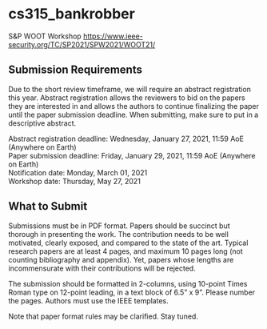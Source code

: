 # cs315_bankrobber 

S&P WOOT Workshop
https://www.ieee-security.org/TC/SP2021/SPW2021/WOOT21/  

## Submission Requirements
Due to the short review timeframe, we will require an abstract registration this year. Abstract registration allows the reviewers to bid on the papers they are interested in and allows the authors to continue finalizing the paper until the paper submission deadline. When submitting, make sure to put in a descriptive abstract.  

Abstract registration deadline: Wednesday, January 27, 2021, 11:59 AoE (Anywhere on Earth)  
Paper submission deadline: Friday, January 29, 2021, 11:59 AoE (Anywhere on Earth)  
Notification date: Monday, March 01, 2021  
Workshop date: Thursday, May 27, 2021   

## What to Submit
Submissions must be in PDF format. Papers should be succinct but thorough in presenting the work. The contribution needs to be well motivated, clearly exposed, and compared to the state of the art. Typical research papers are at least 4 pages, and maximum 10 pages long (not counting bibliography and appendix). Yet, papers whose lengths are incommensurate with their contributions will be rejected.

The submission should be formatted in 2-columns, using 10-point Times Roman type on 12-point leading, in a text block of 6.5” x 9”. Please number the pages. Authors must use the IEEE templates.

Note that paper format rules may be clarified. Stay tuned.
